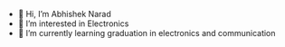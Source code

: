 - 👋 Hi, I’m Abhishek Narad
- 👀 I’m interested in Electronics
- 🌱 I’m currently learning graduation in electronics
and communication 


<!---
abhisheknarad/abhisheknarad is a ✨ special ✨ repository because its `README.md` (this file) appears on your GitHub profile.
You can click the Preview link to take a look at your changes.
--->
